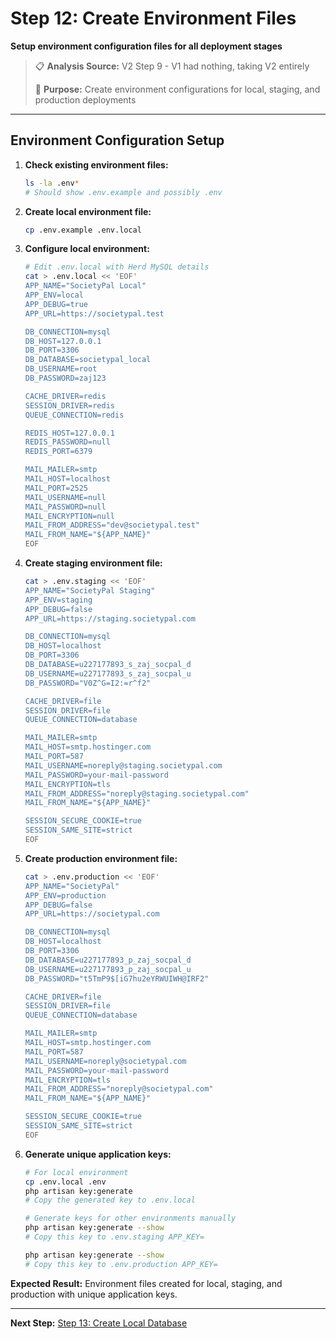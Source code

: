# Step 12: Create Environment Files

**Setup environment configuration files for all deployment stages**

> 📋 **Analysis Source:** V2 Step 9 - V1 had nothing, taking V2 entirely
> 
> 🎯 **Purpose:** Create environment configurations for local, staging, and production deployments

---

## **Environment Configuration Setup**

1. **Check existing environment files:**
   ```bash
   ls -la .env*
   # Should show .env.example and possibly .env
   ```

2. **Create local environment file:**
   ```bash
   cp .env.example .env.local
   ```

3. **Configure local environment:**
   ```bash
   # Edit .env.local with Herd MySQL details
   cat > .env.local << 'EOF'
   APP_NAME="SocietyPal Local"
   APP_ENV=local
   APP_DEBUG=true
   APP_URL=https://societypal.test
   
   DB_CONNECTION=mysql
   DB_HOST=127.0.0.1
   DB_PORT=3306
   DB_DATABASE=societypal_local
   DB_USERNAME=root
   DB_PASSWORD=zaj123
   
   CACHE_DRIVER=redis
   SESSION_DRIVER=redis
   QUEUE_CONNECTION=redis
   
   REDIS_HOST=127.0.0.1
   REDIS_PASSWORD=null
   REDIS_PORT=6379
   
   MAIL_MAILER=smtp
   MAIL_HOST=localhost
   MAIL_PORT=2525
   MAIL_USERNAME=null
   MAIL_PASSWORD=null
   MAIL_ENCRYPTION=null
   MAIL_FROM_ADDRESS="dev@societypal.test"
   MAIL_FROM_NAME="${APP_NAME}"
   EOF
   ```

4. **Create staging environment file:**
   ```bash
   cat > .env.staging << 'EOF'
   APP_NAME="SocietyPal Staging"
   APP_ENV=staging
   APP_DEBUG=false
   APP_URL=https://staging.societypal.com
   
   DB_CONNECTION=mysql
   DB_HOST=localhost
   DB_PORT=3306
   DB_DATABASE=u227177893_s_zaj_socpal_d
   DB_USERNAME=u227177893_s_zaj_socpal_u
   DB_PASSWORD="V0Z^G=I2:=r^f2"
   
   CACHE_DRIVER=file
   SESSION_DRIVER=file
   QUEUE_CONNECTION=database
   
   MAIL_MAILER=smtp
   MAIL_HOST=smtp.hostinger.com
   MAIL_PORT=587
   MAIL_USERNAME=noreply@staging.societypal.com
   MAIL_PASSWORD=your-mail-password
   MAIL_ENCRYPTION=tls
   MAIL_FROM_ADDRESS="noreply@staging.societypal.com"
   MAIL_FROM_NAME="${APP_NAME}"
   
   SESSION_SECURE_COOKIE=true
   SESSION_SAME_SITE=strict
   EOF
   ```

5. **Create production environment file:**
   ```bash
   cat > .env.production << 'EOF'
   APP_NAME="SocietyPal"
   APP_ENV=production
   APP_DEBUG=false
   APP_URL=https://societypal.com
   
   DB_CONNECTION=mysql
   DB_HOST=localhost
   DB_PORT=3306
   DB_DATABASE=u227177893_p_zaj_socpal_d
   DB_USERNAME=u227177893_p_zaj_socpal_u
   DB_PASSWORD="t5TmP9$[iG7hu2eYRWUIWH@IRF2"
   
   CACHE_DRIVER=file
   SESSION_DRIVER=file
   QUEUE_CONNECTION=database
   
   MAIL_MAILER=smtp
   MAIL_HOST=smtp.hostinger.com
   MAIL_PORT=587
   MAIL_USERNAME=noreply@societypal.com
   MAIL_PASSWORD=your-mail-password
   MAIL_ENCRYPTION=tls
   MAIL_FROM_ADDRESS="noreply@societypal.com"
   MAIL_FROM_NAME="${APP_NAME}"
   
   SESSION_SECURE_COOKIE=true
   SESSION_SAME_SITE=strict
   EOF
   ```

6. **Generate unique application keys:**
   ```bash
   # For local environment
   cp .env.local .env
   php artisan key:generate
   # Copy the generated key to .env.local
   
   # Generate keys for other environments manually
   php artisan key:generate --show
   # Copy this key to .env.staging APP_KEY=
   
   php artisan key:generate --show
   # Copy this key to .env.production APP_KEY=
   ```

**Expected Result:** Environment files created for local, staging, and production with unique application keys.

---

**Next Step:** [Step 13: Create Local Database](Step_13_Create_Local_Database.md)

